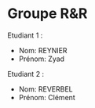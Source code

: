 # Groupe R&R
Etudiant 1 : 
- Nom: REYNIER
- Prénom: Zyad

Etudiant 2 : 
- Nom: REVERBEL
- Prénom: Clément